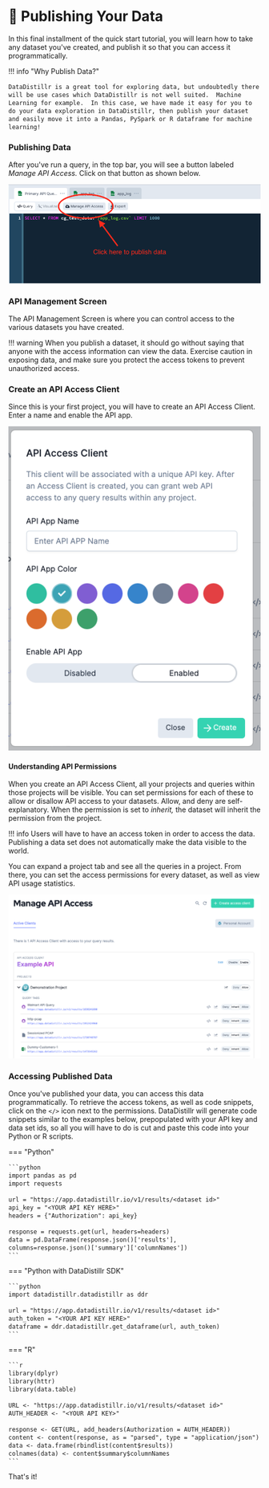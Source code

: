 # 📰 Publishing Your Data

In this final installment of the quick start tutorial, you will learn how to take any dataset you've created, and publish it so that you can access it programmatically. &#x20;

!!! info "Why Publish Data?"
    

    DataDistillr is a great tool for exploring data, but undoubtedly there will be use cases which DataDistillr is not well suited.  Machine Learning for example.  In this case, we have made it easy for you to do your data exploration in DataDistillr, then publish your dataset and easily move it into a Pandas, PySpark or R dataframe for machine learning!


### __Publishing Data__

After you've run a query, in the top bar, you will see a button labeled _Manage API Access._  Click on that button as shown below.

![Manage API Access Button](</img/Screen Shot 2021-11-23 at 11.46.54 PM.png>)

### __API Management Screen__

The API Management Screen is where you can control access to the various datasets you have created.

!!! warning
    When you publish a dataset, it should go without saying that anyone with the access information can view the data.  Exercise caution in exposing data, and make sure you protect the access tokens to prevent unauthorized access.


### __Create an API Access Client__

Since this is your first project, you will have to create an API Access Client.  Enter a name and enable the API app.&#x20;

![Create an API client](</img/Screen Shot 2021-11-24 at 12.10.39 AM.png>)

#### __Understanding API Permissions__

When you create an API Access Client, all your projects and queries within those projects will be visible.  You can set permissions for each of these to allow or disallow API access to your datasets.  Allow, and deny are self-explanatory.  When the permission is set to _inherit,_ the dataset will inherit the permission from the project.

!!! info
    Users will have to have an access token in order to access the data.  Publishing a data set does not automatically make the data visible to the world.&#x20;

You can expand a project tab and see all the queries in a project.  From there, you can set the access permissions for every dataset, as well as view API usage statistics.

![API Access Management](</img/Screen Shot 2021-11-23 at 11.52.23 PM.png>)

### __Accessing Published Data__

Once you've published your data, you can access this data programmatically.  To retrieve the access tokens, as well as code snippets, click on the <code>&lt;/&gt;</code> icon next to the permissions.  DataDistillr will generate code snippets similar to the examples below, prepopulated with your API key and data set ids, so all you will have to do is cut and paste this code into your Python or R scripts.

=== "Python"

    ```python
    import pandas as pd
    import requests

    url = "https://app.datadistillr.io/v1/results/<dataset id>"
    api_key = "<YOUR API KEY HERE>"
    headers = {"Authorization": api_key}

    response = requests.get(url, headers=headers)
    data = pd.DataFrame(response.json()['results'], columns=response.json()['summary']['columnNames'])
    ```

=== "Python with DataDistillr SDK" 

    ```python
    import datadistillr.datadistillr as ddr

    url = "https://app.datadistillr.io/v1/results/<dataset id>"
    auth_token = "<YOUR API KEY HERE>"
    dataframe = ddr.datadistillr.get_dataframe(url, auth_token)
    ```

=== "R" 

    ```r
    library(dplyr)
    library(httr)
    library(data.table)

    URL <- "https://app.datadistillr.io/v1/results/<dataset id>"
    AUTH_HEADER <- "<YOUR API KEY>"

    response <- GET(URL, add_headers(Authorization = AUTH_HEADER))
    content <- content(response, as = "parsed", type = "application/json")
    data <- data.frame(rbindlist(content$results))
    colnames(data) <- content$summary$columnNames
    ```

That's it!